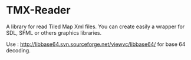 TMX-Reader
==========

A library for read Tiled Map Xml files. You can create easily a wrapper for SDL, SFML or others graphics libraries.

Use : http://libbase64.svn.sourceforge.net/viewvc/libbase64/ for base 64 decoding.